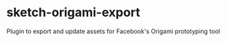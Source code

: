 sketch-origami-export
=====================

Plugin to export and update assets for Facebook's Origami prototyping tool
